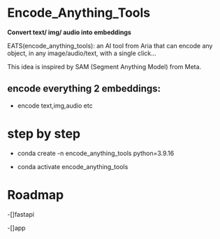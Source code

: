 # Encode_Anything_Tools

**Convert text/ img/ audio  into embeddings**

EATS(encode_anything_tools): an AI tool from Aria that can encode any object, in any image/audio/text, with a single click...

This idea is inspired by SAM (Segment Anything Model) from Meta.

## encode everything 2 embeddings:

- encode text,img,audio etc


# step by step

- conda create -n encode_anything_tools python=3.9.16

- conda activate encode_anything_tools

# Roadmap
-[]fastapi

-[]app 